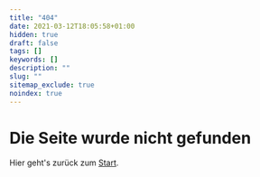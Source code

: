 ```yaml
---
title: "404"
date: 2021-03-12T18:05:58+01:00
hidden: true
draft: false
tags: []
keywords: []
description: ""
slug: ""
sitemap_exclude: true
noindex: true
---
```


# Die Seite wurde nicht gefunden

Hier geht's zurück zum [Start](/).
